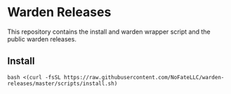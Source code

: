 # Warden Releases

This repository contains the install and warden wrapper script and the public warden releases.

## Install
`bash <(curl -fsSL https://raw.githubusercontent.com/NoFateLLC/warden-releases/master/scripts/install.sh)`
